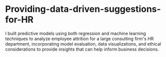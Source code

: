 # Providing-data-driven-suggestions-for-HR
I built predictive models using both regression and machine learning techniques to analyze employee attrition for a large consulting firm's HR department, incorporating model evaluation, data visualizations, and ethical considerations to provide insights that can help inform business decisions.
